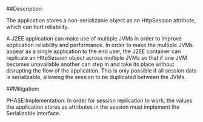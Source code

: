 ##Description:

The application stores a non-serializable object as an HttpSession attribute, which can hurt reliability.

A J2EE application can make use of multiple JVMs in order to improve application reliability and performance. In order to make the multiple JVMs appear as a single application to the end user, the J2EE container can replicate an HttpSession object across multiple JVMs so that if one JVM becomes unavailable another can step in and take its place without disrupting the flow of the application. This is only possible if all session data is serializable, allowing the session to be duplicated between the JVMs.

##Mitigation:


PHASE:Implementation:
In order for session replication to work, the values the application stores as attributes in the session must implement the Serializable interface.

